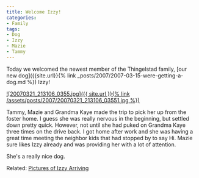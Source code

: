```yaml
---
title: Welcome Izzy!
categories:
- Family
tags:
- Dog
- Izzy
- Mazie
- Tammy
---
```


Today we welcomed the newest member of the Thingelstad family, [our new dog]({{site.url}}{% link _posts/2007/2007-03-15-were-getting-a-dog.md %}) Izzy!


[![20070321_213106_0355.jpg]({{ site.url }}{% link /assets/posts/2007/20070321_213106_03551.jpg %})](http://photos.thingelstad.com/200703-Izzy/content/20070321_213106_0355_large.html)

Tammy, Mazie and Grandma Kaye made the trip to pick her up from the foster home. I guess she was really nervous in the beginning, but settled down pretty quick. However, not until she had puked on Grandma Kaye three times on the drive back. I got home after work and she was having a great time meeting the neighbor kids that had stopped by to say Hi. Mazie sure likes Izzy already and was providing her with a lot of attention.

She's a really nice dog.

Related: [Pictures of Izzy Arriving](http://photos.thingelstad.com/200703-Izzy/)
